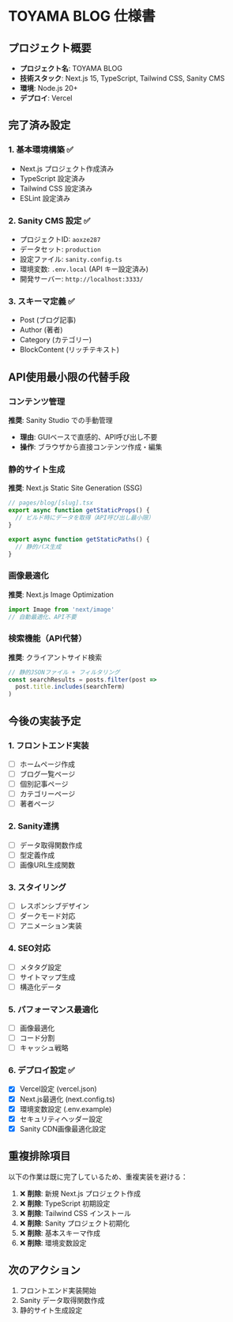 # TOYAMA BLOG 仕様書

## プロジェクト概要
- **プロジェクト名**: TOYAMA BLOG
- **技術スタック**: Next.js 15, TypeScript, Tailwind CSS, Sanity CMS
- **環境**: Node.js 20+
- **デプロイ**: Vercel

## 完了済み設定

### 1. 基本環境構築 ✅
- Next.js プロジェクト作成済み
- TypeScript 設定済み
- Tailwind CSS 設定済み
- ESLint 設定済み

### 2. Sanity CMS 設定 ✅
- プロジェクトID: `aoxze287`
- データセット: `production`
- 設定ファイル: `sanity.config.ts`
- 環境変数: `.env.local` (API キー設定済み)
- 開発サーバー: `http://localhost:3333/`

### 3. スキーマ定義 ✅
- Post (ブログ記事)
- Author (著者)
- Category (カテゴリー)
- BlockContent (リッチテキスト)

## API使用最小限の代替手段

### コンテンツ管理
**推奨**: Sanity Studio での手動管理
- **理由**: GUIベースで直感的、API呼び出し不要
- **操作**: ブラウザから直接コンテンツ作成・編集

### 静的サイト生成
**推奨**: Next.js Static Site Generation (SSG)
```typescript
// pages/blog/[slug].tsx
export async function getStaticProps() {
  // ビルド時にデータを取得（API呼び出し最小限）
}

export async function getStaticPaths() {
  // 静的パス生成
}
```

### 画像最適化
**推奨**: Next.js Image Optimization
```typescript
import Image from 'next/image'
// 自動最適化、API不要
```

### 検索機能（API代替）
**推奨**: クライアントサイド検索
```typescript
// 静的JSONファイル + フィルタリング
const searchResults = posts.filter(post => 
  post.title.includes(searchTerm)
)
```

## 今後の実装予定

### 1. フロントエンド実装
- [ ] ホームページ作成
- [ ] ブログ一覧ページ
- [ ] 個別記事ページ
- [ ] カテゴリーページ
- [ ] 著者ページ

### 2. Sanity連携
- [ ] データ取得関数作成
- [ ] 型定義作成
- [ ] 画像URL生成関数

### 3. スタイリング
- [ ] レスポンシブデザイン
- [ ] ダークモード対応
- [ ] アニメーション実装

### 4. SEO対応
- [ ] メタタグ設定
- [ ] サイトマップ生成
- [ ] 構造化データ

### 5. パフォーマンス最適化
- [ ] 画像最適化
- [ ] コード分割
- [ ] キャッシュ戦略

### 6. デプロイ設定 ✅
- [x] Vercel設定 (vercel.json)
- [x] Next.js最適化 (next.config.ts)
- [x] 環境変数設定 (.env.example)
- [x] セキュリティヘッダー設定
- [x] Sanity CDN画像最適化設定

## 重複排除項目

以下の作業は既に完了しているため、重複実装を避ける：

1. ❌ **削除**: 新規 Next.js プロジェクト作成
2. ❌ **削除**: TypeScript 初期設定
3. ❌ **削除**: Tailwind CSS インストール
4. ❌ **削除**: Sanity プロジェクト初期化
5. ❌ **削除**: 基本スキーマ作成
6. ❌ **削除**: 環境変数設定

## 次のアクション

1. フロントエンド実装開始
2. Sanity データ取得関数作成
3. 静的サイト生成設定